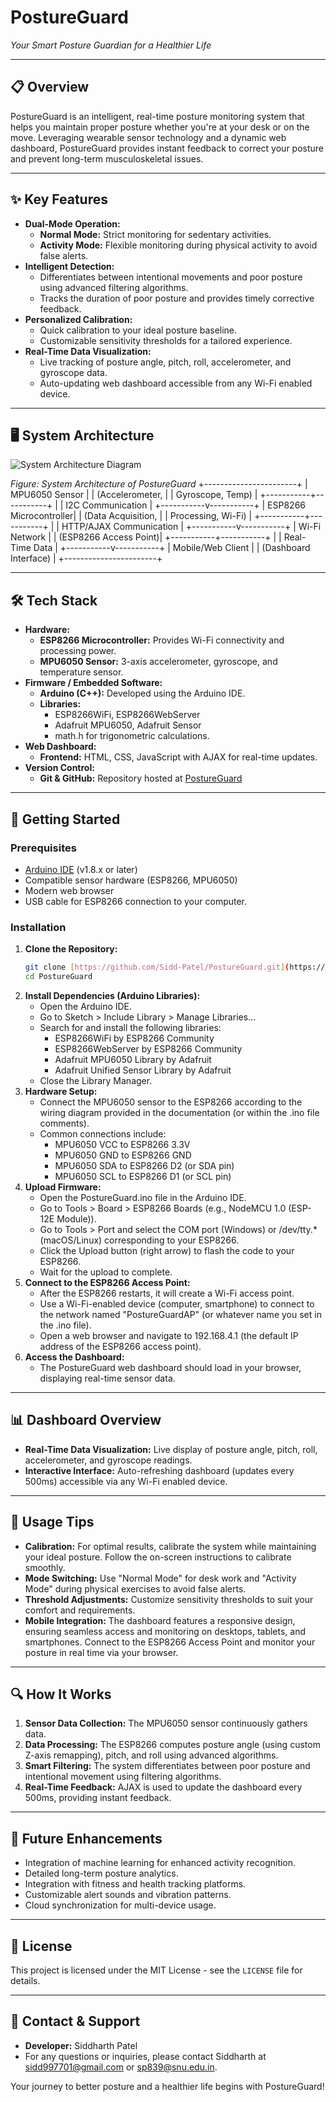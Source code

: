 # PostureGuard

*Your Smart Posture Guardian for a Healthier Life*

---

## 📋 Overview

PostureGuard is an intelligent, real-time posture monitoring system that helps you maintain proper posture whether you're at your desk or on the move. Leveraging wearable sensor technology and a dynamic web dashboard, PostureGuard provides instant feedback to correct your posture and prevent long-term musculoskeletal issues.

---

## ✨ Key Features

- **Dual-Mode Operation:**
  - **Normal Mode:** Strict monitoring for sedentary activities.
  - **Activity Mode:** Flexible monitoring during physical activity to avoid false alerts.
- **Intelligent Detection:**
  - Differentiates between intentional movements and poor posture using advanced filtering algorithms.
  - Tracks the duration of poor posture and provides timely corrective feedback.
- **Personalized Calibration:**
  - Quick calibration to your ideal posture baseline.
  - Customizable sensitivity thresholds for a tailored experience.
- **Real-Time Data Visualization:**
  - Live tracking of posture angle, pitch, roll, accelerometer, and gyroscope data.
  - Auto-updating web dashboard accessible from any Wi-Fi enabled device.

---

## 🖥️ System Architecture

![System Architecture Diagram](https://github.com/Sidd-Patel/PostureGuard/blob/f82f2892e5d70745c76835d27f74d368d55333c1/System%20Architecture%20Diagram.png)

*Figure: System Architecture of PostureGuard*
              +-----------------------+
              |    MPU6050 Sensor     |
              | (Accelerometer,       |
              |  Gyroscope, Temp)     |
              +-----------+-----------+
                            |
                            | I2C Communication
                            |
              +-----------v-----------+
              | ESP8266 Microcontroller|
              | (Data Acquisition,     |
              |  Processing, Wi-Fi)    |
              +-----------+-----------+
                            |
                            | HTTP/AJAX Communication
                            |
              +-----------v-----------+
              |    Wi-Fi Network      |
              | (ESP8266 Access Point)|
              +-----------+-----------+
                            |
                            | Real-Time Data
                            |
              +-----------v-----------+
              | Mobile/Web Client     |
              | (Dashboard Interface) |
              +-----------------------+

---

## 🛠️ Tech Stack

- **Hardware:**
  - **ESP8266 Microcontroller:** Provides Wi-Fi connectivity and processing power.
  - **MPU6050 Sensor:** 3-axis accelerometer, gyroscope, and temperature sensor.
- **Firmware / Embedded Software:**
  - **Arduino (C++):** Developed using the Arduino IDE.
  - **Libraries:**
    - ESP8266WiFi, ESP8266WebServer
    - Adafruit MPU6050, Adafruit Sensor
    - math.h for trigonometric calculations.
- **Web Dashboard:**
  - **Frontend:** HTML, CSS, JavaScript with AJAX for real-time updates.
- **Version Control:**
  - **Git & GitHub:** Repository hosted at [PostureGuard](https://github.com/Sidd-Patel/PostureGuard)

---

## 🚀 Getting Started

### Prerequisites

- [Arduino IDE](https://www.arduino.cc/en/software) (v1.8.x or later)
- Compatible sensor hardware (ESP8266, MPU6050)
- Modern web browser
- USB cable for ESP8266 connection to your computer.

### Installation

1.  **Clone the Repository:**
    ```bash
    git clone [https://github.com/Sidd-Patel/PostureGuard.git](https://github.com/Sidd-Patel/PostureGuard.git)
    cd PostureGuard
    ```
2.  **Install Dependencies (Arduino Libraries):**
    - Open the Arduino IDE.
    - Go to Sketch > Include Library > Manage Libraries...
    - Search for and install the following libraries:
      - ESP8266WiFi by ESP8266 Community
      - ESP8266WebServer by ESP8266 Community
      - Adafruit MPU6050 Library by Adafruit
      - Adafruit Unified Sensor Library by Adafruit
    - Close the Library Manager.
3.  **Hardware Setup:**
    - Connect the MPU6050 sensor to the ESP8266 according to the wiring diagram provided in the documentation (or within the .ino file comments).
    - Common connections include:
      - MPU6050 VCC to ESP8266 3.3V
      - MPU6050 GND to ESP8266 GND
      - MPU6050 SDA to ESP8266 D2 (or SDA pin)
      - MPU6050 SCL to ESP8266 D1 (or SCL pin)
4.  **Upload Firmware:**
    - Open the PostureGuard.ino file in the Arduino IDE.
    - Go to Tools > Board > ESP8266 Boards (e.g., NodeMCU 1.0 (ESP-12E Module)).
    - Go to Tools > Port and select the COM port (Windows) or /dev/tty.* (macOS/Linux) corresponding to your ESP8266.
    - Click the Upload button (right arrow) to flash the code to your ESP8266.
    - Wait for the upload to complete.
5.  **Connect to the ESP8266 Access Point:**
    - After the ESP8266 restarts, it will create a Wi-Fi access point.
    - Use a Wi-Fi-enabled device (computer, smartphone) to connect to the network named "PostureGuardAP" (or whatever name you set in the .ino file).
    - Open a web browser and navigate to 192.168.4.1 (the default IP address of the ESP8266 access point).
6.  **Access the Dashboard:**
    - The PostureGuard web dashboard should load in your browser, displaying real-time sensor data.

---

## 📊 Dashboard Overview

- **Real-Time Data Visualization:** Live display of posture angle, pitch, roll, accelerometer, and gyroscope readings.
- **Interactive Interface:** Auto-refreshing dashboard (updates every 500ms) accessible via any Wi-Fi enabled device.

---

## 🔧 Usage Tips

- **Calibration:** For optimal results, calibrate the system while maintaining your ideal posture. Follow the on-screen instructions to calibrate smoothly.
- **Mode Switching:** Use "Normal Mode" for desk work and "Activity Mode" during physical exercises to avoid false alerts.
- **Threshold Adjustments:** Customize sensitivity thresholds to suit your comfort and requirements.
- **Mobile Integration:** The dashboard features a responsive design, ensuring seamless access and monitoring on desktops, tablets, and smartphones. Connect to the ESP8266 Access Point and monitor your posture in real time via your browser.

---

## 🔍 How It Works

1.  **Sensor Data Collection:** The MPU6050 sensor continuously gathers data.
2.  **Data Processing:** The ESP8266 computes posture angle (using custom Z-axis remapping), pitch, and roll using advanced algorithms.
3.  **Smart Filtering:** The system differentiates between poor posture and intentional movement using filtering algorithms.
4.  **Real-Time Feedback:** AJAX is used to update the dashboard every 500ms, providing instant feedback.

---

## 🔄 Future Enhancements

- Integration of machine learning for enhanced activity recognition.
- Detailed long-term posture analytics.
- Integration with fitness and health tracking platforms.
- Customizable alert sounds and vibration patterns.
- Cloud synchronization for multi-device usage.

---

## 📝 License

This project is licensed under the MIT License - see the `LICENSE` file for details.

---

## 💬 Contact & Support

- **Developer:** Siddharth Patel
- For any questions or inquiries, please contact Siddharth at sidd997701@gmail.com or sp839@snu.edu.in.

Your journey to better posture and a healthier life begins with PostureGuard!
